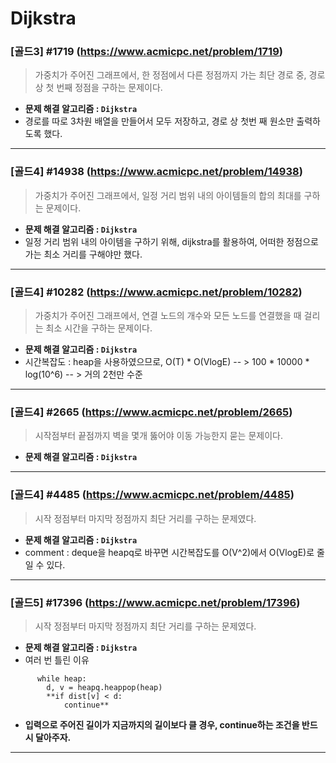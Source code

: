 # Dijkstra

### [골드3] #1719 (https://www.acmicpc.net/problem/1719)

> 가중치가 주어진 그래프에서, 한 정점에서 다른 정점까지 가는 최단 경로 중, 경로 상 첫 번째 정점을 구하는 문제이다.

* **문제 해결 알고리즘 : ```Dijkstra```**
* 경로를 따로 3차원 배열을 만들어서 모두 저장하고, 경로 상 첫번 째 원소만 출력하도록 했다.

---

### [골드4] #14938 (https://www.acmicpc.net/problem/14938)

> 가중치가 주어진 그래프에서, 일정 거리 범위 내의 아이템들의 합의 최대를 구하는 문제이다.

* **문제 해결 알고리즘 : ```Dijkstra```**
* 일정 거리 범위 내의 아이템을 구하기 위해, dijkstra를 활용하여, 어떠한 정점으로 가는 최소 거리를 구해야만 했다.

---

### [골드4] #10282 (https://www.acmicpc.net/problem/10282)

> 가중치가 주어진 그래프에서, 연결 노드의 개수와 모든 노드를 연결했을 때 걸리는 최소 시간을 구하는 문제이다.

* **문제 해결 알고리즘 : ```Dijkstra```**
* 시간복잡도 : heap을 사용하였으므로, O(T) * O(VlogE) -- > 100 * 10000 * log(10^6) -- > 거의 2천만 수준

---

### [골드4] #2665 (https://www.acmicpc.net/problem/2665)

> 시작점부터 끝점까지 벽을 몇개 뚫어야 이동 가능한지 묻는 문제이다.

* **문제 해결 알고리즘 : ```Dijkstra```**

---

### [골드4] #4485 (https://www.acmicpc.net/problem/4485)

> 시작 정점부터 마지막 정점까지 최단 거리를 구하는 문제였다.

* **문제 해결 알고리즘 : ```Dijkstra```**
* comment : deque을 heapq로 바꾸면 시간복잡도를 O(V^2)에서 O(VlogE)로 줄일 수 있다.

---

### [골드5] #17396 (https://www.acmicpc.net/problem/17396)

> 시작 정점부터 마지막 정점까지 최단 거리를 구하는 문제였다.

* **문제 해결 알고리즘 : ```Dijkstra```**
* 여러 번 틀린 이유 
```
      while heap:
        d, v = heapq.heappop(heap)
        **if dist[v] < d:
            continue**
  ```

* **입력으로 주어진 길이가 지금까지의 길이보다 클 경우, continue하는 조건을 반드시 달아주자.**

---

